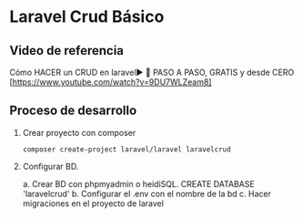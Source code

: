 # Laravel Crud Básico

## Video de referencia

Cómo HACER un CRUD en laravel► 🎁 PASO A PASO, GRATIS y desde CERO
[https://www.youtube.com/watch?v=9DU7WLZeam8]

## Proceso de desarrollo

1. Crear proyecto con composer

    ```text
    composer create-project laravel/laravel laravelcrud
    ```

2. Configurar BD.

    a. Crear BD con phpmyadmin o heidiSQL.
        CREATE DATABASE 'laravelcrud'
    b. Configurar el .env con el nombre de la bd
    c. Hacer migraciones en el proyecto de laravel
